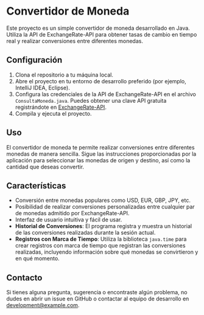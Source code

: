 # Convertidor de Moneda

Este proyecto es un simple convertidor de moneda desarrollado en Java. Utiliza la API de ExchangeRate-API para obtener tasas de cambio en tiempo real y realizar conversiones entre diferentes monedas.

## Configuración

1. Clona el repositorio a tu máquina local.
2. Abre el proyecto en tu entorno de desarrollo preferido (por ejemplo, IntelliJ IDEA, Eclipse).
3. Configura las credenciales de la API de ExchangeRate-API en el archivo `ConsultaMoneda.java`. Puedes obtener una clave API gratuita registrándote en [ExchangeRate-API](https://www.exchangerate-api.com/).
4. Compila y ejecuta el proyecto.

## Uso

El convertidor de moneda te permite realizar conversiones entre diferentes monedas de manera sencilla. Sigue las instrucciones proporcionadas por la aplicación para seleccionar las monedas de origen y destino, así como la cantidad que deseas convertir.

## Características

- Conversión entre monedas populares como USD, EUR, GBP, JPY, etc.
- Posibilidad de realizar conversiones personalizadas entre cualquier par de monedas admitido por ExchangeRate-API.
- Interfaz de usuario intuitiva y fácil de usar.
- **Historial de Conversiones**: El programa registra y muestra un historial de las conversiones realizadas durante la sesión actual.
- **Registros con Marca de Tiempo**: Utiliza la biblioteca `java.time` para crear registros con marca de tiempo que registran las conversiones realizadas, incluyendo información sobre qué monedas se convirtieron y en qué momento.

## Contacto

Si tienes alguna pregunta, sugerencia o encontraste algún problema, no dudes en abrir un issue en GitHub o contactar al equipo de desarrollo en development@example.com.
